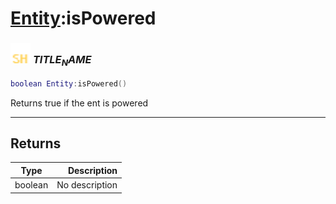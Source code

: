 # [Entity](../entity/README.md):isPowered

### <img src="../../.gitbook/assets/shared.png" width="32" height="32" /> $TITLE_NAME$

```lua
boolean Entity:isPowered()
```

Returns true if the ent is powered<br>

-----------------
## Returns

| Type   | Description |
| ------ | ----------: |
| boolean | No description |
